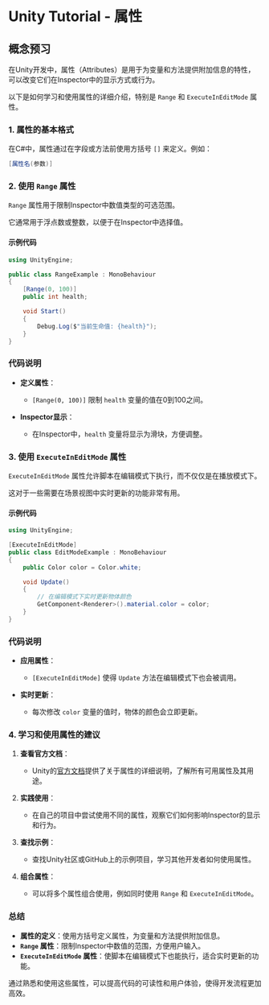 # Unity Tutorial - 属性

## 概念预习

在Unity开发中，属性（Attributes）是用于为变量和方法提供附加信息的特性，可以改变它们在Inspector中的显示方式或行为。

以下是如何学习和使用属性的详细介绍，特别是 `Range` 和 `ExecuteInEditMode` 属性。

### 1. 属性的基本格式

在C#中，属性通过在字段或方法前使用方括号 `[]` 来定义。例如：

```csharp
[属性名(参数)]
```

### 2. 使用 `Range` 属性

`Range` 属性用于限制Inspector中数值类型的可选范围。

它通常用于浮点数或整数，以便于在Inspector中选择值。

#### 示例代码

```csharp
using UnityEngine;

public class RangeExample : MonoBehaviour
{
    [Range(0, 100)]
    public int health;

    void Start()
    {
        Debug.Log($"当前生命值: {health}");
    }
}
```

### 代码说明

- **定义属性**：
  - `[Range(0, 100)]` 限制 `health` 变量的值在0到100之间。
  
- **Inspector显示**：
  - 在Inspector中，`health` 变量将显示为滑块，方便调整。

### 3. 使用 `ExecuteInEditMode` 属性

`ExecuteInEditMode` 属性允许脚本在编辑模式下执行，而不仅仅是在播放模式下。

这对于一些需要在场景视图中实时更新的功能非常有用。

#### 示例代码

```csharp
using UnityEngine;

[ExecuteInEditMode]
public class EditModeExample : MonoBehaviour
{
    public Color color = Color.white;

    void Update()
    {
        // 在编辑模式下实时更新物体颜色
        GetComponent<Renderer>().material.color = color;
    }
}
```

### 代码说明

- **应用属性**：
  - `[ExecuteInEditMode]` 使得 `Update` 方法在编辑模式下也会被调用。
  
- **实时更新**：
  - 每次修改 `color` 变量的值时，物体的颜色会立即更新。

### 4. 学习和使用属性的建议

1. **查看官方文档**：
   - Unity的[官方文档](https://docs.unity3d.com/ScriptReference/)提供了关于属性的详细说明，了解所有可用属性及其用途。

2. **实践使用**：
   - 在自己的项目中尝试使用不同的属性，观察它们如何影响Inspector的显示和行为。

3. **查找示例**：
   - 查找Unity社区或GitHub上的示例项目，学习其他开发者如何使用属性。

4. **组合属性**：
   - 可以将多个属性组合使用，例如同时使用 `Range` 和 `ExecuteInEditMode`。

### 总结

- **属性的定义**：使用方括号定义属性，为变量和方法提供附加信息。
- **`Range` 属性**：限制Inspector中数值的范围，方便用户输入。
- **`ExecuteInEditMode` 属性**：使脚本在编辑模式下也能执行，适合实时更新的功能。

通过熟悉和使用这些属性，可以提高代码的可读性和用户体验，使得开发流程更加高效。
